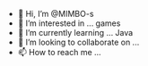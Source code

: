- 👋 Hi, I’m @MIMBO-s
- 👀 I’m interested in ... games
- 🌱 I’m currently learning ... Java
- 💞️ I’m looking to collaborate on ... 
- 📫 How to reach me ...

<!---
MIMBO-s/MIMBO-s is a ✨ special ✨ repository because its `README.md` (this file) appears on your GitHub profile.
You can click the Preview link to take a look at your changes.
--->
